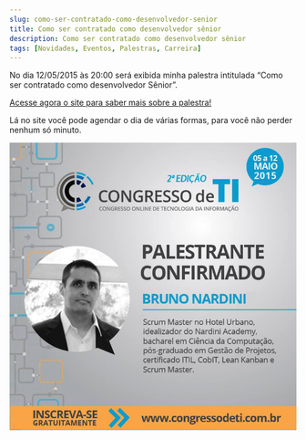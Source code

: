 ```yaml
---
slug: como-ser-contratado-como-desenvolvedor-senior
title: Como ser contratado como desenvolvedor sênior
description: Como ser contratado como desenvolvedor sênior
tags: [Novidades, Eventos, Palestras, Carreira]
---
```


No dia 12/05/2015 às 20:00 será exibida minha palestra intitulada “Como ser contratado como desenvolvedor Sênior”.

<!--truncate-->

[Acesse agora o site para saber mais sobre a palestra!](http://hotmart.net.br/show.html?a=R2844942B&ap=1154)

Lá no site você pode agendar o dia de várias formas, para você não perder nenhum só minuto.

![Palestrante Bruno Nardini](../static/img/11178221_793408930713189_7153173452002144760_n1.jpg)
